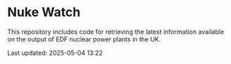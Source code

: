 # Nuke Watch

This repository includes code for retrieving the latest information available on the output of EDF nuclear power plants in the UK.

Last updated: 2025-05-04 13:22
